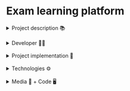 # Exam learning platform


<details>
<summary>  Project description 📚</summary>
<p>
A platform to create your own lessons and tests. Currently it is set up with materials for the romanian Bacalaureat exam at the Romanian language.
</p>
</details>

</br>

<details>
<summary>  Developer 🙆‍♂️</summary>
<ul>
<il> Alex Roman </il>
</ul>
</details>

</br>

<details>
<summary>  Project implementation 🔧</summary>
<p>
I started this project to develop a web project with Go on the backend and Typescript + React on the frontend. The first step was implementing a few api's on
the server to create, update and delete users for the authentification. After having the users down, I wanted to be able to add lessons interactively through the
platform. Similarly I added tests. Quick questions for each lesson: after creating a lesson, you can publish as many quick questions in relation with the said lesson
that will appear directly under the lesson and will be randomized for the user to practice their knowledge on the subject. Using the same concept, I made it so you
have to create a test first, then you can add questions and select to with test they should be related to. This will add the question to the test. The last and
I think the most fun part, the gamification. Quick questions will give you experience points and gold and passing tests will also give you rewards. The experience
will place the users higher on the global leaderboard and the gold can be spent for advantages during tests. Lastly, I implemented badges for the user's profile, as
a cute addition and a sense of progress for the learner.
</p>
</details>

</br>

<details>

<summary>  Technologies ⚙️</summary>
<h3>I chose Golang as the language for the backend</h3>
<ul>
<il>
It is blazingly fast.
</il>
<il>
It scales better than other options.
</il>
<il>
Writing *Go* feels good.
</il>
<h3>Fiber</h3>
<il>Easy to start with.</il>
<il>- Intuitive</il>
</ul>
<h3>Xorm + Sqlite</h3>
<ul>
<il>I used Xorm to handle the database.</il>
<il>Sqlite was easy enough to set up and it gave me everything I need as fast as I needed it.</il>
</ul>
<h3>Typescript for the frondend</h3>
<ul>
  <il>
Some form of static types were a must for me
  </il>
</ul>
<h3>Node</h3>
<ul>
<il>
Developed ecosystem
</il>
<il>
More than enough documentation
</il>
</ul>
<h3>React</h3>
<ul>
<il>
Personal preference, it was my first project with React and I just wanted to try using it and see how I like it.
</il>
</ul>
</details>
</br>

<details>
<summary> Media 📸 + Code 🖥️</summary>
  <blockquote>
    <details>
    <summary>&nbsp;&nbsp;&nbsp;&nbsp;Screenshots: </summary>
    <img src="media/lesson-1.png" width="200" height="200">
    &nbsp;&nbsp;&nbsp;&nbsp;&nbsp;&nbsp;&nbsp;&nbsp;&nbsp;&nbsp;&nbsp;&nbsp;&nbsp;&nbsp;&nbsp;&nbsp;&nbsp;&nbsp;&nbsp;&nbsp;&nbsp;&nbsp;&nbsp;&nbsp;&nbsp;
    <img src="media/lesson-2.png" width="200" height="200">
    &nbsp;&nbsp;&nbsp;&nbsp;&nbsp;&nbsp;&nbsp;&nbsp;&nbsp;&nbsp;&nbsp;&nbsp;&nbsp;&nbsp;&nbsp;&nbsp;&nbsp;&nbsp;&nbsp;&nbsp;&nbsp;&nbsp;&nbsp;&nbsp;&nbsp;
    <img src="media/test-1.png" width="200" height="200">
    &nbsp;&nbsp;&nbsp;&nbsp;&nbsp;&nbsp;&nbsp;&nbsp;&nbsp;&nbsp;&nbsp;&nbsp;&nbsp;&nbsp;&nbsp;&nbsp;&nbsp;&nbsp;&nbsp;&nbsp;&nbsp;&nbsp;&nbsp;&nbsp;&nbsp;
    <img src="media/test-2.png" width="200" height="200">
    &nbsp;&nbsp;&nbsp;&nbsp;&nbsp;&nbsp;&nbsp;&nbsp;&nbsp;&nbsp;&nbsp;&nbsp;&nbsp;&nbsp;&nbsp;&nbsp;&nbsp;&nbsp;&nbsp;&nbsp;&nbsp;&nbsp;&nbsp;&nbsp;&nbsp;
    <img src="media/create.png" width="200" height="200">
    &nbsp;&nbsp;&nbsp;&nbsp;&nbsp;&nbsp;&nbsp;&nbsp;&nbsp;&nbsp;&nbsp;&nbsp;&nbsp;&nbsp;&nbsp;&nbsp;&nbsp;&nbsp;&nbsp;&nbsp;&nbsp;&nbsp;&nbsp;&nbsp;&nbsp;
    <img src="media/leaderboard.png" width="200" height="200">
  </details>
  </blockquote>
  
  <blockquote>
  <details><summary>&nbsp;&nbsp;&nbsp;&nbsp;Code: </summary>

[Code file](https://github.com/ralexgt/Platforma-BAC/tree/main/server) - Server </br>
[Code file](https://github.com/ralexgt/Platforma-BAC/tree/main/platforma-romana) - UI

  </details>
  </blockquote>
  
  <blockquote>
  <details><summary>&nbsp;&nbsp;&nbsp;&nbsp;Fun fact: </summary>

  <strong>I learned using the Helix text editor during this project. 😁 Still no neovim chad though. 🤣🤣

  </details>
  </blockquote>
</details>
